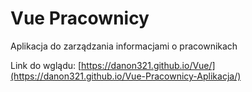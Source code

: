 # Vue Pracownicy

Aplikacja do zarządzania informacjami o pracownikach

Link do wglądu: [https://danon321.github.io/Vue/](https://danon321.github.io/Vue-Pracownicy-Aplikacja/)
